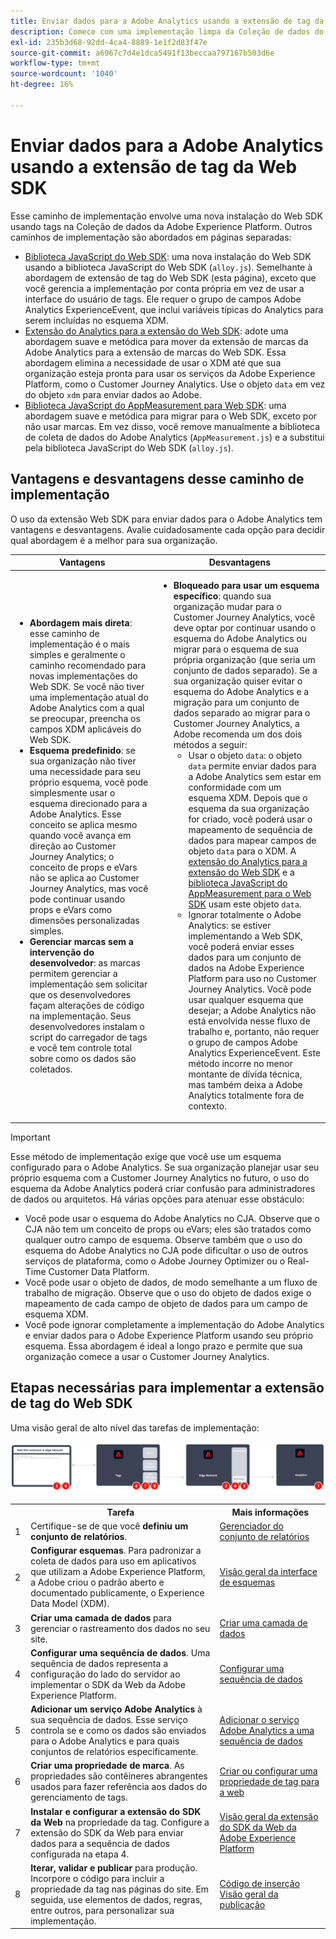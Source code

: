 ```yaml
---
title: Enviar dados para a Adobe Analytics usando a extensão de tag da Web SDK
description: Comece com uma implementação limpa da Coleção de dados do Adobe Experience Platform para enviar dados para a Adobe Analytics usando o XDM e o grupo de campos do Adobe Analytics ExperienceEvent.
exl-id: 235b3d68-92dd-4ca4-8889-1e1f2d83f47e
source-git-commit: a6967c7d4e1dca5491f13beccaa797167b503d6e
workflow-type: tm+mt
source-wordcount: '1040'
ht-degree: 16%

---
```


# Enviar dados para a Adobe Analytics usando a extensão de tag da Web SDK

Esse caminho de implementação envolve uma nova instalação do Web SDK usando tags na Coleção de dados da Adobe Experience Platform. Outros caminhos de implementação são abordados em páginas separadas:

* [Biblioteca JavaScript do Web SDK](web-sdk-javascript-library.md): uma nova instalação do Web SDK usando a biblioteca JavaScript do Web SDK (`alloy.js`). Semelhante à abordagem de extensão de tag do Web SDK (esta página), exceto que você gerencia a implementação por conta própria em vez de usar a interface do usuário de tags. Ele requer o grupo de campos Adobe Analytics ExperienceEvent, que inclui variáveis típicas do Analytics para serem incluídas no esquema XDM.
* [Extensão do Analytics para a extensão do Web SDK](analytics-extension-to-web-sdk.md): adote uma abordagem suave e metódica para mover da extensão de marcas da Adobe Analytics para a extensão de marcas do Web SDK. Essa abordagem elimina a necessidade de usar o XDM até que sua organização esteja pronta para usar os serviços da Adobe Experience Platform, como o Customer Journey Analytics. Use o objeto `data` em vez do objeto `xdm` para enviar dados ao Adobe.
* [Biblioteca JavaScript do AppMeasurement para Web SDK](appmeasurement-to-web-sdk.md): uma abordagem suave e metódica para migrar para o Web SDK, exceto por não usar marcas. Em vez disso, você remove manualmente a biblioteca de coleta de dados do Adobe Analytics (`AppMeasurement.js`) e a substitui pela biblioteca JavaScript do Web SDK (`alloy.js`).

## Vantagens e desvantagens desse caminho de implementação

O uso da extensão Web SDK para enviar dados para o Adobe Analytics tem vantagens e desvantagens. Avalie cuidadosamente cada opção para decidir qual abordagem é a melhor para sua organização.

| Vantagens | Desvantagens |
| --- | --- |
| <ul><li>**Abordagem mais direta**: esse caminho de implementação é o mais simples e geralmente o caminho recomendado para novas implementações do Web SDK. Se você não tiver uma implementação atual do Adobe Analytics com a qual se preocupar, preencha os campos XDM aplicáveis do Web SDK.</li><li>**Esquema predefinido**: se sua organização não tiver uma necessidade para seu próprio esquema, você pode simplesmente usar o esquema direcionado para a Adobe Analytics. Esse conceito se aplica mesmo quando você avança em direção ao Customer Journey Analytics; o conceito de props e eVars não se aplica ao Customer Journey Analytics, mas você pode continuar usando props e eVars como dimensões personalizadas simples.</li><li>**Gerenciar marcas sem a intervenção do desenvolvedor**: as marcas permitem gerenciar a implementação sem solicitar que os desenvolvedores façam alterações de código na implementação. Seus desenvolvedores instalam o script do carregador de tags e você tem controle total sobre como os dados são coletados.</li></ul> | <ul><li>**Bloqueado para usar um esquema específico**: quando sua organização mudar para o Customer Journey Analytics, você deve optar por continuar usando o esquema do Adobe Analytics ou migrar para o esquema de sua própria organização (que seria um conjunto de dados separado). Se a sua organização quiser evitar o esquema do Adobe Analytics e a migração para um conjunto de dados separado ao migrar para o Customer Journey Analytics, a Adobe recomenda um dos dois métodos a seguir:<ul><li>Usar o objeto `data`: o objeto `data` permite enviar dados para a Adobe Analytics sem estar em conformidade com um esquema XDM. Depois que o esquema da sua organização for criado, você poderá usar o mapeamento de sequência de dados para mapear campos de objeto `data` para o XDM. A [extensão do Analytics para a extensão do Web SDK](analytics-extension-to-web-sdk.md) e a [biblioteca JavaScript do AppMeasurement para o Web SDK](appmeasurement-to-web-sdk.md) usam este objeto `data`.</li><li>Ignorar totalmente o Adobe Analytics: se estiver implementando a Web SDK, você poderá enviar esses dados para um conjunto de dados na Adobe Experience Platform para uso no Customer Journey Analytics. Você pode usar qualquer esquema que desejar; a Adobe Analytics não está envolvida nesse fluxo de trabalho e, portanto, não requer o grupo de campos Adobe Analytics ExperienceEvent. Este método incorre no menor montante de dívida técnica, mas também deixa a Adobe Analytics totalmente fora de contexto.</li></ul></ul> |

>[!IMPORTANT]
>
>Esse método de implementação exige que você use um esquema configurado para o Adobe Analytics. Se sua organização planejar usar seu próprio esquema com a Customer Journey Analytics no futuro, o uso do esquema da Adobe Analytics poderá criar confusão para administradores de dados ou arquitetos. Há várias opções para atenuar esse obstáculo:
>
>* Você pode usar o esquema do Adobe Analytics no CJA. Observe que o CJA não tem um conceito de props ou eVars; eles são tratados como qualquer outro campo de esquema. Observe também que o uso do esquema do Adobe Analytics no CJA pode dificultar o uso de outros serviços de plataforma, como o Adobe Journey Optimizer ou o Real-Time Customer Data Platform.
>* Você pode usar o objeto de dados, de modo semelhante a um fluxo de trabalho de migração. Observe que o uso do objeto de dados exige o mapeamento de cada campo de objeto de dados para um campo de esquema XDM.
>* Você pode ignorar completamente a implementação do Adobe Analytics e enviar dados para o Adobe Experience Platform usando seu próprio esquema. Essa abordagem é ideal a longo prazo e permite que sua organização comece a usar o Customer Journey Analytics.

## Etapas necessárias para implementar a extensão de tag do Web SDK

Uma visão geral de alto nível das tarefas de implementação:

![Como implementar o Adobe Analytics usando o fluxo de trabalho de extensão do Web SDK, conforme descrito nesta seção.](../../assets/websdk-extension-annotated.png)

<table style="width:100%">

<tr>
<th style="width:5%"></th><th style="width:60%"><b>Tarefa</b></th><th style="width:35%"><b>Mais informações</b></th>
</tr>

<tr>
<td>1</td>
<td>Certifique-se de que você <b>definiu um conjunto de relatórios</b>.</td>
<td><a href="/help/admin/tools/manage-rs/report-suites-admin.md">Gerenciador do conjunto de relatórios</a></td>
</tr>

<tr>
<td>2</td>
<td><b>Configurar esquemas</b>. Para padronizar a coleta de dados para uso em aplicativos que utilizam a Adobe Experience Platform, a Adobe criou o padrão aberto e documentado publicamente, o Experience Data Model (XDM).</td>
<td><a href="https://experienceleague.adobe.com/docs/experience-platform/xdm/ui/overview.html?lang=pt-BR">Visão geral da interface de esquemas</a></td>
</tr>

<tr>
<td>3</td>
<td><b>Criar uma camada de dados</b> para gerenciar o rastreamento dos dados no seu site.</td>
<td><a href="../../prepare/data-layer.md">Criar uma camada de dados</a></td>
</tr>

<tr>
<td>4</td>
<td><b>Configurar uma sequência de dados</b>. Uma sequência de dados representa a configuração do lado do servidor ao implementar o SDK da Web da Adobe Experience Platform.</td>
<td><a href="https://experienceleague.adobe.com/docs/experience-platform/edge/datastreams/configure.html?lang=pt-BR">Configurar uma sequência de dados<a></td> 
</tr>

<tr>
<td>5</td> 
<td><b>Adicionar um serviço Adobe Analytics</b> à sua sequência de dados. Esse serviço controla se e como os dados são enviados para o Adobe Analytics e para quais conjuntos de relatórios especificamente.</td>
<td><a href="https://experienceleague.adobe.com/docs/experience-platform/edge/datastreams/configure.html#analytics">Adicionar o serviço Adobe Analytics a uma sequência de dados</a></td>
</tr>

<tr>
<td>6</td>
<td><b>Criar uma propriedade de marca</b>. As propriedades são contêineres abrangentes usados para fazer referência aos dados do gerenciamento de tags.</td>
<td><a href="https://experienceleague.adobe.com/docs/experience-platform/tags/admin/companies-and-properties.html#for-web">Criar ou configurar uma propriedade de tag para a web</a></td>
</tr>

<tr>
<td>7</td> 
<td><b>Instalar e configurar a extensão do SDK da Web</b> na propriedade da tag. Configure a extensão do SDK da Web para enviar dados para a sequência de dados configurada na etapa 4.</td>
<td><a href="https://experienceleague.adobe.com/docs/experience-platform/tags/extensions/client/sdk/overview.html?lang=pt-BR">Visão geral da extensão do SDK da Web da Adobe Experience Platform</a></td>
</tr>

<tr>
<td>8</td>
<td><b>Iterar, validar e publicar</b> para produção. Incorpore o código para incluir a propriedade da tag nas páginas do site. Em seguida, use elementos de dados, regras, entre outros, para personalizar sua implementação.</td>
<td><a href="https://experienceleague.adobe.com/docs/experience-platform/tags/publish/environments/environments.html#embed-code">Código de inserção</a><br/><a href="https://experienceleague.adobe.com/docs/experience-platform/tags/publish/overview.html?lang=pt-BR">Visão geral da publicação</a></td>
</tr>

</table>
